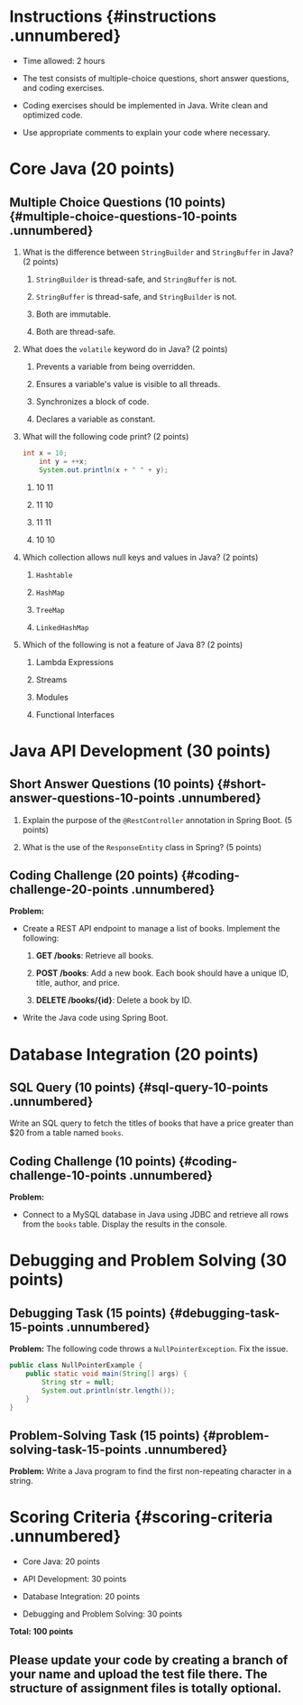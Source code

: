 # Instructions {#instructions .unnumbered}

-   Time allowed: 2 hours

-   The test consists of multiple-choice questions, short answer
    questions, and coding exercises.

-   Coding exercises should be implemented in Java. Write clean and
    optimized code.

-   Use appropriate comments to explain your code where necessary.

# Core Java (20 points)

## Multiple Choice Questions (10 points) {#multiple-choice-questions-10-points .unnumbered}

1.  What is the difference between `StringBuilder` and `StringBuffer` in
    Java? (2 points)

    1.  `StringBuilder` is thread-safe, and `StringBuffer` is not.

    2.  `StringBuffer` is thread-safe, and `StringBuilder` is not.

    3.  Both are immutable.

    4.  Both are thread-safe.

2.  What does the `volatile` keyword do in Java? (2 points)

    1.  Prevents a variable from being overridden.

    2.  Ensures a variable's value is visible to all threads.

    3.  Synchronizes a block of code.

    4.  Declares a variable as constant.

3.  What will the following code print? (2 points)

    ``` {.java language="Java"}
    int x = 10;
        int y = ++x;
        System.out.println(x + " " + y);
    ```

    1.  10 11

    2.  11 10

    3.  11 11

    4.  10 10

4.  Which collection allows null keys and values in Java? (2 points)

    1.  `Hashtable`

    2.  `HashMap`

    3.  `TreeMap`

    4.  `LinkedHashMap`

5.  Which of the following is not a feature of Java 8? (2 points)

    1.  Lambda Expressions

    2.  Streams

    3.  Modules

    4.  Functional Interfaces

# Java API Development (30 points)

## Short Answer Questions (10 points) {#short-answer-questions-10-points .unnumbered}

1.  Explain the purpose of the `@RestController` annotation in Spring
    Boot. (5 points)

2.  What is the use of the `ResponseEntity` class in Spring? (5 points)

## Coding Challenge (20 points) {#coding-challenge-20-points .unnumbered}

**Problem:**

-   Create a REST API endpoint to manage a list of books. Implement the
    following:

    1.  **GET /books**: Retrieve all books.

    2.  **POST /books**: Add a new book. Each book should have a unique
        ID, title, author, and price.

    3.  **DELETE /books/{id}**: Delete a book by ID.

-   Write the Java code using Spring Boot.

# Database Integration (20 points)

## SQL Query (10 points) {#sql-query-10-points .unnumbered}

Write an SQL query to fetch the titles of books that have a price
greater than \$20 from a table named `books`.

## Coding Challenge (10 points) {#coding-challenge-10-points .unnumbered}

**Problem:**

-   Connect to a MySQL database in Java using JDBC and retrieve all rows
    from the `books` table. Display the results in the console.

# Debugging and Problem Solving (30 points)

## Debugging Task (15 points) {#debugging-task-15-points .unnumbered}

**Problem:** The following code throws a `NullPointerException`. Fix the
issue.

``` {.java language="Java"}
public class NullPointerExample {
    public static void main(String[] args) {
        String str = null;
        System.out.println(str.length());
    }
}
```

## Problem-Solving Task (15 points) {#problem-solving-task-15-points .unnumbered}

**Problem:** Write a Java program to find the first non-repeating
character in a string.

# Scoring Criteria {#scoring-criteria .unnumbered}

-   Core Java: 20 points

-   API Development: 30 points

-   Database Integration: 20 points

-   Debugging and Problem Solving: 30 points

**Total: 100 points**


## Please update your code by creating a branch of your name and upload the test file there. The structure of assignment files is totally optional. 
